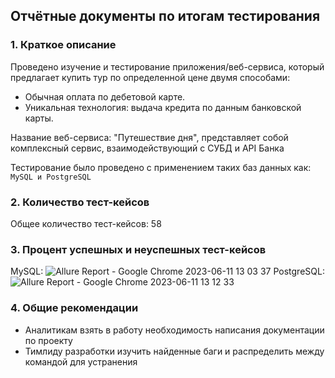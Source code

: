 ## Отчётные документы по итогам тестирования
### 1. Краткое описание
Проведено изучение и тестирование приложения/веб-сервиса, который предлагает купить тур по определенной цене двумя способами:
* Обычная оплата по дебетовой карте.
* Уникальная технология: выдача кредита по данным банковской карты.

Название веб-сервиса: "Путешествие дня", представляет собой комплексный сервис, взаимодействующий с СУБД и API Банка

Тестирование было проведено с применением таких баз данных как: `MySQL и PostgreSQL`
### 2. Количество тест-кейсов
Общее количество тест-кейсов: 58
### 3. Процент успешных и неуспешных тест-кейсов
MySQL:
![Allure Report - Google Chrome 2023-06-11 13 03 37](https://github.com/AleksandrMukhin/QA_Diploma_project/assets/120710840/ff0243f9-4669-46a3-b1a1-72aba5cd1cab)
PostgreSQL:
![Allure Report - Google Chrome 2023-06-11 13 12 33](https://github.com/AleksandrMukhin/QA_Diploma_project/assets/120710840/5baaa9ee-7ba0-41be-a17f-a3e8c8b67825)
### 4. Общие рекомендации
* Аналитикам взять в работу необходимость написания документации по проекту
* Тимлиду разработки изучить найденные баги и распределить между командой для устранения